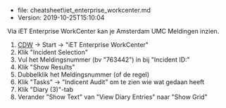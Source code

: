 * file: cheatsheet\iet_enterprise_workcenter.md
* Version: 2019-10-25T15:10:04

Via iET Enterprise WorkCenter kan je Amsterdam UMC Meldingen inzien.

1. [CDW](https://mijnwerkplek.nl) -> Start -> "iET Enterprise WorkCenter"
1. Klik "Incident Selection"
1. Vul het Meldingsnummer (bv "763442") in bij  "Incident ID:"
1. Klik "Show Results"
1. Dubbelklik het Meldingsnummer (of de regel)
1. Klik "Tasks" -> "Indicent Audit" om te zien wie wat gedaan heeft
1. Klik "Diary (3)"-tab
1. Verander "Show Text" van "View Diary Entries" naar "Show Grid"
